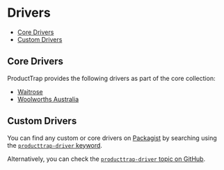 # Drivers

- [Core Drivers](#core-drivers)
- [Custom Drivers](#custom-drivers)

## Core Drivers

ProductTrap provides the following drivers as part of the core collection:

- [Waitrose](driver-waitrose.md)
- [Woolworths Australia](driver-woolworths-australia.md)

## Custom Drivers

You can find any custom or core drivers on [Packagist](https://packagist.org) by searching using
the [`producttrap-driver` keyword](https://packagist.org/explore?tags=producttrap%20driver).

Alternatively, you can check the [`producttrap-driver` topic on GitHub](https://github.com/topics/producttrap-driver).
